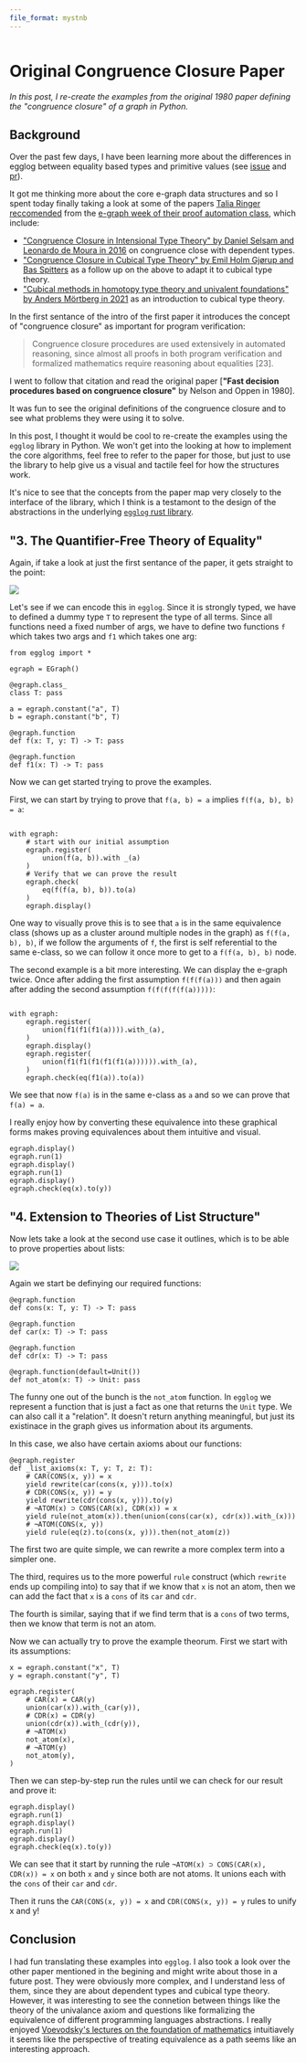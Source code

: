 ```yaml
---
file_format: mystnb
---
```


```{post} 2023-12-02

```

# Original Congruence Closure Paper

_In this post, I re-create the examples from the original 1980 paper defining the "congruence closure" of a graph in Python._

## Background

Over the past few days, I have been learning more about the differences in egglog between equality based types
and primitive values (see [issue](https://github.com/egraphs-good/egglog/issues/298) and [pr](https://github.com/egraphs-good/egglog/pull/309)).

It got me thinking more about the core e-graph data structures and so I spent today finally taking a look at
some of the papers [Talia Ringer reccomended](https://github.com/saulshanabrook/saulshanabrook/discussions/27#:~:text=Licata%20at%20Wesleyan-,Talia%20Ringer,-I%20was%20talking)
from the [e-graph week of their proof automation class](https://dependenttyp.es/classes/fa2022/readings/17-egraphs.html), which include:

- ["Congruence Closure in Intensional Type Theory" by Daniel Selsam and Leonardo de Moura in 2016](https://arxiv.org/pdf/1701.04391.pdf) on congruence close with dependent types.
- ["Congruence Closure in Cubical Type Theory" by Emil Holm Gjørup and Bas Spitters](https://cs.au.dk/~spitters/Emil.pdf) as a follow up on the above to adapt it to cubical type theory.
- ["Cubical methods in homotopy type theory and univalent foundations" by Anders Mörtberg in 2021](https://www.cambridge.org/core/journals/mathematical-structures-in-computer-science/article/cubical-methods-in-homotopy-type-theory-and-univalent-foundations/ECB3FE6B4A0B19AED2D3A2D785C38AF9) as an introduction to cubical type theory.

In the first sentance of the intro of the first paper it introduces the concept of "congruence closure" as important for program verification:

> Congruence closure procedures are used extensively in automated reasoning,
> since almost all proofs in both program verification and formalized mathematics
> require reasoning about equalities [23].

I went to follow that citation and read the original paper [**"Fast decision procedures based on congruence closure"** by Nelson and Oppen in 1980].

It was fun to see the original definitions of the congruence closure and to see what problems they were using it to solve.

In this post, I thought it would be cool to re-create the examples using the `egglog` library in Python. We won't get into the looking at how to implement the core algorithms, feel free to refer to the paper for those, but just to use the library
to help give us a visual and tactile feel for how the structures work.

It's nice to see that the concepts from the paper map very closely to the interface of the library, which I think is a testamont to the design of the abstractions in the underlying [`egglog` rust library](https://github.com/egraphs-good/egglog).

## "3. The Quantifier-Free Theory of Equality"

Again, if take a look at just the first sentance of the paper, it gets straight to the point:

![](./2023_12_02_congruence_closure-1.png)

Let's see if we can encode this in `egglog`. Since it is strongly typed, we have to defined a dummy type `T` to represent the type of all terms. Since all functions need a fixed number of args, we have to define two functions `f` which takes
two args and `f1` which takes one arg:

```{code-cell} python
from egglog import *

egraph = EGraph()

@egraph.class_
class T: pass

a = egraph.constant("a", T)
b = egraph.constant("b", T)

@egraph.function
def f(x: T, y: T) -> T: pass

@egraph.function
def f1(x: T) -> T: pass
```

Now we can get started trying to prove the examples.

First, we can start by trying to prove that `f(a, b) = a` implies `f(f(a, b), b) = a`:

```{code-cell} python

with egraph:
    # start with our initial assumption
    egraph.register(
        union(f(a, b)).with _(a)
    )
    # Verify that we can prove the result
    egraph.check(
        eq(f(f(a, b), b)).to(a)
    )
    egraph.display()
```

One way to visually prove this is to see that `a` is in the same equivalence class (shows up as a cluster around multiple nodes in the graph) as `f(f(a, b), b)`, if we follow the arguments of `f`, the first is self referential to the same e-class, so we can follow it once more to get to a `f(f(a, b), b)` node.

The second example is a bit more interesting. We can display the e-graph twice. Once after adding the first assumption `f(f(f(a)))` and then again after adding the second assumption `f(f(f(f(f(a)))))`:

```{code-cell} python

with egraph:
    egraph.register(
        union(f1(f1(f1(a)))).with_(a),
    )
    egraph.display()
    egraph.register(
        union(f1(f1(f1(f1(f1(a)))))).with_(a),
    )
    egraph.check(eq(f1(a)).to(a))
```

We see that now `f(a)` is in the same e-class as `a` and so we can prove that `f(a) = a`.

I really enjoy how by converting these equivalence into these graphical forms makes proving equivalences about them intuitive and visual.

```{code-cell} python
egraph.display()
egraph.run(1)
egraph.display()
egraph.run(1)
egraph.display()
egraph.check(eq(x).to(y))
```

## "4. Extension to Theories of List Structure"

Now lets take a look at the second use case it outlines, which is to be able to prove properties about lists:

![](./2023_12_02_congruence_closure-2.png)

Again we start be definying our required functions:

```{code-cell} python
@egraph.function
def cons(x: T, y: T) -> T: pass

@egraph.function
def car(x: T) -> T: pass

@egraph.function
def cdr(x: T) -> T: pass

@egraph.function(default=Unit())
def not_atom(x: T) -> Unit: pass
```

The funny one out of the bunch is the `not_atom` function. In `egglog` we represent a function that is just a fact
as one that returns the `Unit` type. We can also call it a "relation". It doesn't return anything meaningful, but just its existinace in the graph gives us information about its arguments.

In this case, we also have certain axioms about our functions:

```{code-cell} python
@egraph.register
def _list_axioms(x: T, y: T, z: T):
    # CAR(CONS(x, y)) = x
    yield rewrite(car(cons(x, y))).to(x)
    # CDR(CONS(x, y)) = y
    yield rewrite(cdr(cons(x, y))).to(y)
    # ¬ATOM(x) ⊃ CONS(CAR(x), CDR(x)) = x
    yield rule(not_atom(x)).then(union(cons(car(x), cdr(x)).with_(x)))
    # ¬ATOM(CONS(x, y))
    yield rule(eq(z).to(cons(x, y))).then(not_atom(z))
```

The first two are quite simple, we can rewrite a more complex term into a simpler one.

The third, requires us to the more powerful `rule` construct (which `rewrite` ends up compiling into) to say that if we know that `x` is not an atom, then we can add the fact that `x` is a `cons` of its `car` and `cdr`.

The fourth is similar, saying that if we find term that is a `cons` of two terms, then we know that term is not an atom.

Now we can actually try to prove the example theorum. First we start with its assumptions:

```{code-cell} python
x = egraph.constant("x", T)
y = egraph.constant("y", T)

egraph.register(
    # CAR(x) = CAR(y)
    union(car(x)).with_(car(y)),
    # CDR(x) = CDR(y)
    union(cdr(x)).with_(cdr(y)),
    # ¬ATOM(x)
    not_atom(x),
    # ¬ATOM(y)
    not_atom(y),
)
```

Then we can step-by-step run the rules until we can check for our result and prove it:

```{code-cell} python
egraph.display()
egraph.run(1)
egraph.display()
egraph.run(1)
egraph.display()
egraph.check(eq(x).to(y))
```

We can see that it start by running the rule `¬ATOM(x) ⊃ CONS(CAR(x), CDR(x)) = x` on both `x` and `y` since both are not atoms. It unions each with the `cons` of their `car` and `cdr`.

Then it runs the `CAR(CONS(x, y)) = x` and `CDR(CONS(x, y)) = y` rules to unify x and y!

## Conclusion

I had fun translating these examples into `egglog`. I also took a look over the other paper mentioned in the begining and might write about those in a future post. They were obviously more complex, and I understand less of them, since they are about dependent types and cubical type theory. However, it was interesting to see the connetion between things like the theory of the univalance axiom and questions like formalizing the equivalence of different programming languages abstractions. I really enjoyed [Voevodsky's lectures on the foundation of mathematics](https://www.math.ias.edu/vladimir/lectures#:~:text=Foundations%20of%20mathematics%20%2D%20their%20past%2C%20present%20and%20future) intuitiavely it seems like the perspective of treating equivalence as a path seems like an interesting approach.
